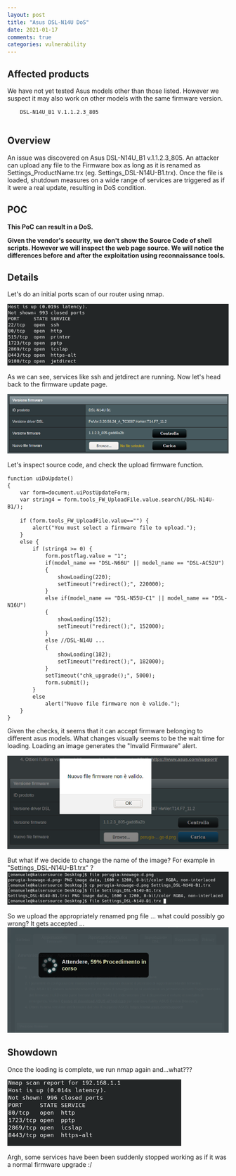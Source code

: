 ```yaml
---
layout: post
title: "Asus DSL-N14U DoS"
date: 2021-01-17
comments: true
categories: vulnerability
---
```



## Affected products

We have not yet tested Asus models other than those listed. However we suspect it may also work on other models with the same firmware version.

```
    DSL-N14U_B1 V.1.1.2.3_805
    
```




## Overview

An issue was discovered on Asus DSL-N14U_B1 v.1.1.2.3_805. An attacker can upload any file to the Firmware box as long as it is renamed as Settings_ProductName.trx (eg. Settings_DSL-N14U-B1.trx). Once the file is loaded, shutdown measures on a wide range of services are triggered as if it were a real update, resulting in DoS condition.

## POC

**This PoC can result in a DoS.**

**Given the vendor's security, we don't show the Source Code of shell scripts. However we will inspect the web page source. We will notice the differences before and after the exploitation using reconnaissance tools.**

## Details

Let's do an initial ports scan of our router using nmap.

![](/assets/asus/nmap-1.png)

As we can see, services like ssh and jetdirect are running.
Now let's head back to the firmware update page.

![](/assets/asus/firmware_update_page.png)

Let's inspect source code, and check the upload firmware function.

```
function uiDoUpdate()
{
	var form=document.uiPostUpdateForm;
	var string4 = form.tools_FW_UploadFile.value.search(/DSL-N14U-B1/);

	if (form.tools_FW_UploadFile.value=="") {
		alert("You must select a firmware file to upload.");
	}
	else {
		if (string4 >= 0) {
			form.postflag.value = "1";
			if(model_name == "DSL-N66U" || model_name == "DSL-AC52U")
			{
				showLoading(220);
				setTimeout("redirect();", 220000);
			}
			else if(model_name == "DSL-N55U-C1" || model_name == "DSL-N16U")
			{
				showLoading(152);
				setTimeout("redirect();", 152000);
			}
			else //DSL-N14U ...
			{
				showLoading(182);
				setTimeout("redirect();", 182000);
			}
			setTimeout("chk_upgrade();", 5000);
			form.submit();
		}
		else
			alert("Nuovo file firmware non è valido.");
	}
}

```
Given the checks, it seems that it can accept firmware belonging to different asus models.
What changes visually seems to be the wait time for loading.
Loading an image generates the "Invalid Firmware" alert.

![](/assets/asus/not_valid.png)

But what if we decide to change the name of the image? For example in "Settings_DSL-N14U-B1.trx" ?
![](/assets/asus/rename.png)

So we upload the appropriately renamed png file ... what could possibly go wrong? It gets accepted ...
![](/assets/asus/upload_progress.png)
## Showdown
Once the loading is complete, we run nmap again and...what??? 

![](/assets/asus/nmap-2.png)

Argh, some services have been been suddenly stopped working as if it was a normal firmware upgrade :/
